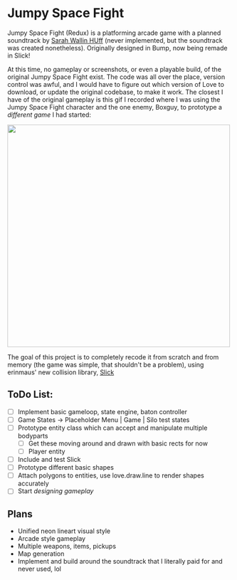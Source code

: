 # Jumpy Space Fight
Jumpy Space Fight (Redux) is a platforming arcade game with a planned soundtrack by [Sarah Wallin HUff](https://www.youtube.com/@sjwallin) (never implemented, but the soundtrack was created nonetheless). Originally designed in Bump, now being remade in Slick!

At this time, no gameplay or screenshots, or even a playable build, of the original Jumpy Space Fight exist. The code was all over the place, version control was awful, and I would have to figure out which version of Love to download, or update the original codebase, to make it work. The closest I have of the original gameplay is this gif I recorded where I was using the Jumpy Space Fight character and the one enemy, Boxguy, to prototype a *different game* I had started:

<img src="https://github.com/user-attachments/assets/2cf8d278-0c75-4ea8-a651-0dbe80610e3c" width="500">


The goal of this project is to completely recode it from scratch and from memory (the game was simple, that shouldn't be a problem), using erinmaus' new collision library, [Slick](https://github.com/erinmaus/slick)

## ToDo List:
  * [ ] Implement basic gameloop, state engine, baton controller
  * [ ] Game States -> Placeholder Menu | Game | Silo test states
  * [ ] Prototype entity class which can accept and manipulate multiple bodyparts
    * [ ] Get these moving around and drawn with basic rects for now
    * [ ] Player entity
  * [ ] Include and test Slick
  * [ ] Prototype different basic shapes
  * [ ] Attach polygons to entities, use love.draw.line to render shapes accurately
  * [ ] Start *designing gameplay*

## Plans
  * Unified neon lineart visual style
  * Arcade style gameplay
  * Multiple weapons, items, pickups
  * Map generation
  * Implement and build around the soundtrack that I literally paid for and never used, lol
